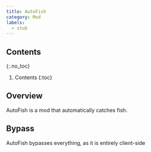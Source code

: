 ```yaml
---
title: AutoFish
category: Mod
labels:
  - stub
---
```

## Contents
{:.no_toc}
1. Contents
{:toc}

## Overview
AutoFish is a mod that automatically catches fish.

## Bypass
AutoFish bypasses everything, as it is entirely client-side
